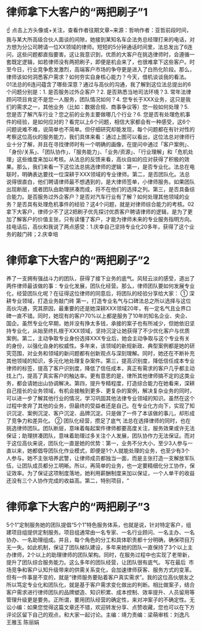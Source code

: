 # 律师拿下大客户的“两把刷子”1

☝ 点击上方头像或+关注，查看作者往期文章~来源：哲响作者：亚哲前段时间，我与某大所高级合伙人面谈的间隙，她接到某知名车企法务总经理打来的电话，对方想为分公司聘请一位XX领域的律师。短短的5分钟通话时间里，法总发出了6连问，这些问题都直指要害。这让我意识到，优质的大客户在挑选律师时，会遵循一套既定逻辑，如若律师没有两把刷子，即便是机会来了，也很难拿下这些客户。时至今日，行业竞争愈发激烈，高端客户市场的争夺更是进入了白热化阶段。那么，律师该如何洞悉客户需求？如何夯实自身核心能力？今天，借机谈谈我的看法。01法总的6连问蕴含了哪些深意？通过与高伙的沟通，我了解到这位法总提出的6个问题分别是：1. 是否服务过外企客户？2. 是否熟悉当地司法环境？3. 常年法律顾问项目肯定不是您一人服务，团队情况如何？4. 您专长于XXX业务，这只是我们的需求之一，其他业务（比如：数据合规、商事争议等）您一般如何处理？5. 您是否了解汽车行业？您之前的业务主要做哪几个行业？6. 您是否有处理危机事件的经验，是如何应对的？看完以上6个问题，相信大家都会有一种感受，这6个问题说难不难，说简单也不简单。但仔细研究却能发现，每个问题都在有针对性的考察这位高伙的服务能力，我们具体来看：通过上图可以看出，这位法总对律师行业十分了解，并且在寻找律师时有一个明确的画像，在提问中通过「客户案例」、「身份/关系」、「团队协作」、「服务能力」、「业务/资源」、「行业理解」和「危机处理」这些维度来加以考核。从法总的反馈来看，高伙自如的应对获得了积极的效果。那么，我们来看一下这位法总挑选律师的逻辑：第一，是否专业化。法总在电联时，明确表达要找一位深耕于XXX领域的专业律师。第二，是否团队化。法总说得很直白，他们聘请律师最不想遇到的，是大律师签单，小律师服务。如果团队出现断层，或者团队由助理拼凑而成，将不在他们的选择之列。第三，是否具备综合能力。是否服务过外企客户？是否对汽车行业有了解？如何处理其他领域的业务？是否具有处理危机事件的经验？这4个问题，就是对律师综合能力的考核。02拿下大客户，律师少不了这2把刷子优先探讨优质客户聘请律师的逻辑，是为了更加了解客户的价值主张，只有读懂了客户，才能为律师未来的专业服务指明方向。挂电话后，高伙和我说了两点感受：1.庆幸自己坚持专业化20多年，获得了这个业务的敲门砖；2.庆幸培

# 律师拿下大客户的“两把刷子”2

养了一支拥有强战斗力的团队，获得了接下业务的底气。风轻云淡的感受，道出了两件律师最该做的事：专业化发展，团队化经营。那么，律师团队要如何发展专业化，经营团队化呢？在征得这位律师的同意后，将团队的经验分享给大家： ① 深耕专业领域，打造业务敲门砖 第一，打造专业名气与口碑法总之所以选择与这位高伙沟通，究其原因，最重要的还是她深耕XXX领域20年，有一定名气且业界口碑一直不错。同时，她现有的客户70%以上都是服务了10年的知名企业、央企、国企。虽然专业化早期，她并没有挣太多钱，承接的案子也有所减少，但她依旧坚持专业化，从始至终扎根于XXX领域，坚持沉淀让她获得了不少优化客户与优质案例。第二，主动争取专业身份选择XXX专业后，她会主动争取与这个专业有关的身份，以强化自身的权威性。多年来，该领域的新规新政、典型案例都是她的研究范围，对业务和领域的新问题都有创新观点与深刻理解。同时，她还在不断补充其他领域的知识，多元化地处理复杂案件。第三，提高识别度，降低信任成本专业律师的标签，提高了客户识别度，降低了信任成本，真正有需求的客户几乎都主动找上门，提高了真实客户的触达率。更有意思的是，律所其他律师搞不定的这类业务，都会请她出山协调解决。第四，提升专精程度，打造综合能力在她看来，深耕自己擅长的业务领域，有机会接触到更多、更复杂的案例，解决复杂业务的同时，可以进一步了解其他行业的情况，学习巩固其他法律专业领域的知识。虽然在这个过程中舍弃了其他的业务，但最终的受益者还是自己。在专业化方向下，实现了知识沉淀、案例沉淀、客户沉淀、品牌沉淀。只是做了一件了本该做的事儿，却形成了竞争力和差异化。 ② 团队化经营，攒足了底气 法总在选择律师的同时，也在挑选律师团队。团队断层，意味着每起案件律师都要高度关注，服务效果或许无法保证；助理拼凑团队，意味着助理过多关注个人发展，团队协作力无法保证。而对于这位高伙来说，团队化一直是她的优势：第一，业务不分大小，至少3人参与一直以来，她都倡导团队化作业模式，即便是1个人就能处理的业务，也至少有3个人参与。她不主张培养武警，让律师成员都独当一面，而是主张打造一支解放军队伍，让团队成员都分工明晰。所以，再简单的业务，也一定要精细化分工协作，保证效率。为了保证这项制度落地，她利用薪酬制度来加以保证，一个人单干的收益还没有三个人协作完成的收益高。第二，特别项目，“

# 律师拿下大客户的“两把刷子”3

5个1”定制服务她的团队提倡“5个1”特色服务体系，也就是说，针对特定客户，组建项目组提供定制服务。项目组通常由一名专家、一名行业顾问、一名主办、一名协办、一名助理组成。并且，每个角色的分工和具体职责都十分明确，确保项目万无一失。如此机制，保证了团队梯队建设，多年来她的团队一直保持了3个以上主办律师，2个以上的助理律师的团队架构。同时，在服务过程中也实现了老带新，提升了团队综合服务能力。这么多年的团队经营，让团队很有底气。 写在最后  市场竞争和客户认知升级带来的供需关系变化，会加速律师获客、服务方式的变革。但有一件事是不变的，就是“律师服务要贴着客户真实需求”。我的这位高伙朋友之所以笃定专业化和团队化，就是基于客户需求变化做出的判断。相比做案子，结合客户需求进行律师团队的品牌塑造、知识积累、成本控制、效率提升、人员留用等管理升级更是要务。正所谓，要用团队经营的确定性，来对冲案子的不确定性。无讼小编：如果您觉得这篇文章还不错，欢迎转发分享、点赞收藏，您也可以在下方评论区留下自己的观点，和大家一起讨论。主编：靖力责编：梁萌审核：刘逸凡 王雅玉 陈丽娟

